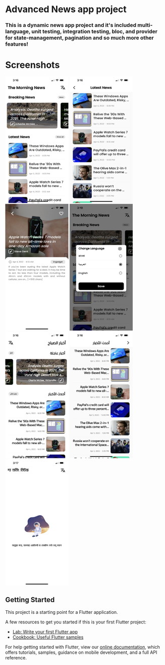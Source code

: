 # Advanced News app project

### This is a dynamic news app project and it's included multi-language, unit testing, integration testing, bloc, and provider for state-management, pagination and so much more other features!

# Screenshots
<img src="assets/screenshots/1.PNG" width=200, height=400> <img src="assets/screenshots/2.PNG" width=200, height=400>
<img src="assets/screenshots/3.PNG" width=200, height=400> <img src="assets/screenshots/4.jpeg" width=200, height=400>
<img src="assets/screenshots/5.PNG" width=200, height=400> <img src="assets/screenshots/6.PNG" width=200, height=400>
<img src="assets/screenshots/7.PNG" width=200, height=400>


## Getting Started

This project is a starting point for a Flutter application.

A few resources to get you started if this is your first Flutter project:

- [Lab: Write your first Flutter app](https://flutter.dev/docs/get-started/codelab)
- [Cookbook: Useful Flutter samples](https://flutter.dev/docs/cookbook)

For help getting started with Flutter, view our
[online documentation](https://flutter.dev/docs), which offers tutorials,
samples, guidance on mobile development, and a full API reference.
